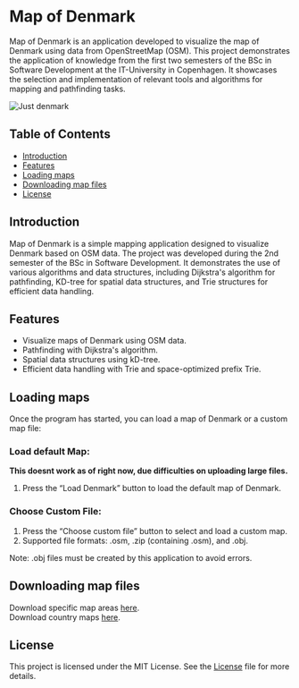 # Map of Denmark
Map of Denmark is an application developed to visualize the map of Denmark using data from OpenStreetMap (OSM). This project demonstrates the application of knowledge from the first two semesters of the BSc in Software Development at the IT-University in Copenhagen. It showcases the selection and implementation of relevant tools and algorithms for mapping and pathfinding tasks.

![Just denmark](https://github.itu.dk/storage/user/6080/files/a21499c9-b407-4831-8443-18741719e6fd)


## Table of Contents
- [Introduction](#introduction)
- [Features](#features)
- [Loading maps](#loading-maps)
- [Downloading map files](#downloading-map-files)
- [License](#license)

## Introduction
Map of Denmark is a simple mapping application designed to visualize Denmark based on OSM data. The project was developed during the 2nd semester of the BSc in Software Development. It demonstrates the use of various algorithms and data structures, including Dijkstra's algorithm for pathfinding, KD-tree for spatial data structures, and Trie structures for efficient data handling.

## Features
* Visualize maps of Denmark using OSM data.
* Pathfinding with Dijkstra's algorithm.
* Spatial data structures using kD-tree.
* Efficient data handling with Trie and space-optimized prefix Trie.

## Loading maps
Once the program has started, you can load a map of Denmark or a custom map file:

### Load default Map:
**This doesnt work as of right now, due difficulties on uploading large files.**
1. Press the “Load Denmark” button to load the default map of Denmark.

### Choose Custom File:
1. Press the “Choose custom file” button to select and load a custom map.
2. Supported file formats: .osm, .zip (containing .osm), and .obj.

Note: .obj files must be created by this application to avoid errors.

## Downloading map files
Download specific map areas [here](https://www.openstreetmap.org/).<br>
Download country maps [here](https://download.geofabrik.de/).

## License
This project is licensed under the MIT License. See the [License](./LICENSE.md) file for more details.
